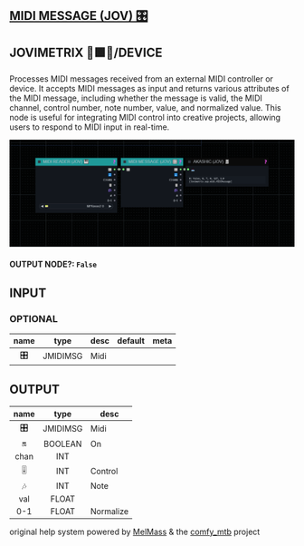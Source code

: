 ## [MIDI MESSAGE (JOV) 🎛️](https://github.com/Amorano/Jovimetrix-examples/blob/master/node/MIDI%20MESSAGE/MIDI%20MESSAGE.md)

## JOVIMETRIX 🔺🟩🔵/DEVICE


Processes MIDI messages received from an external MIDI controller or device. It accepts MIDI messages as input and returns various attributes of the MIDI message, including whether the message is valid, the MIDI channel, control number, note number, value, and normalized value. This node is useful for integrating MIDI control into creative projects, allowing users to respond to MIDI input in real-time.


![MIDI MESSAGE](https://raw.githubusercontent.com/Amorano/Jovimetrix-examples/master/node/MIDI%20MESSAGE/MIDI%20MESSAGE.png)

#### OUTPUT NODE?: `False`

## INPUT

### OPTIONAL

name | type | desc | default | meta
:---:|:---:|---|:---:|---
🎛️  |  JMIDIMSG  | Midi |  | 

## OUTPUT

name | type | desc
:---:|:---:|---
🎛️  |  JMIDIMSG  | Midi 
🔛  |  BOOLEAN  | On 
chan  |  INT  |  
🎚️  |  INT  | Control 
🎶  |  INT  | Note 
val  |  FLOAT  |  
0-1  |  FLOAT  | Normalize 

original help system powered by [MelMass](https://github.com/melMass) & the [comfy_mtb](https://github.com/melMass/comfy_mtb) project